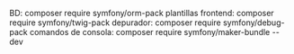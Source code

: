 
BD: composer require symfony/orm-pack
plantillas frontend: composer require symfony/twig-pack
depurador: composer require symfony/debug-pack
comandos de consola: composer require symfony/maker-bundle --dev